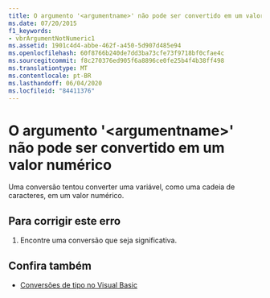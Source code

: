 ```yaml
---
title: O argumento '<argumentname>' não pode ser convertido em um valor numérico
ms.date: 07/20/2015
f1_keywords:
- vbrArgumentNotNumeric1
ms.assetid: 1901c4d4-abbe-462f-a450-5d907d485e94
ms.openlocfilehash: 60f8766b240de7dd3ba73cfe73f9718bf0cfae4c
ms.sourcegitcommit: f8c270376ed905f6a8896ce0fe25b4f4b38ff498
ms.translationtype: MT
ms.contentlocale: pt-BR
ms.lasthandoff: 06/04/2020
ms.locfileid: "84411376"
---
```

# <a name="argument-argumentname-cannot-be-converted-to-a-numeric-value"></a>O argumento '\<argumentname>' não pode ser convertido em um valor numérico
Uma conversão tentou converter uma variável, como uma cadeia de caracteres, em um valor numérico.  
  
## <a name="to-correct-this-error"></a>Para corrigir este erro  
  
1. Encontre uma conversão que seja significativa.  
  
## <a name="see-also"></a>Confira também

- [Conversões de tipo no Visual Basic](../programming-guide/language-features/data-types/type-conversions.md)
